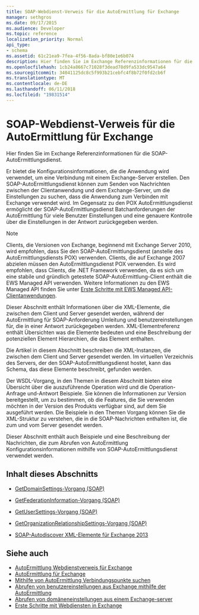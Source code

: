 ```yaml
---
title: SOAP-Webdienst-Verweis für die AutoErmittlung für Exchange
manager: sethgros
ms.date: 09/17/2015
ms.audience: Developer
ms.topic: reference
localization_priority: Normal
api_type:
- schema
ms.assetid: 61c21ea9-7fea-4f56-8ada-bf80e1e6b074
description: Hier finden Sie im Exchange Referenzinformationen für die SOAP-AutoErmittlungsdienst.
ms.openlocfilehash: 1cb24a8667c71028f3dead78d9fa533dc9547a64
ms.sourcegitcommit: 34041125dc8c5f993b21cebfc4f8b72f0fd2cb6f
ms.translationtype: MT
ms.contentlocale: de-DE
ms.lasthandoff: 06/11/2018
ms.locfileid: "19831514"
---
```

# <a name="soap-autodiscover-web-service-reference-for-exchange"></a>SOAP-Webdienst-Verweis für die AutoErmittlung für Exchange

Hier finden Sie im Exchange Referenzinformationen für die SOAP-AutoErmittlungsdienst.
  
Er bietet die Konfigurationsinformationen, die die Anwendung wird verwendet, um eine Verbindung mit einem Exchange-Server erstellen. Den SOAP-AutoErmittlungsdienst können zum Senden von Nachrichten zwischen der Clientanwendung und dem Exchange-Server, um die Einstellungen zu suchen, dass die Anwendung zum Verbinden mit Exchange verwendet wird. Im Gegensatz zu den POX AutoErmittlungsdienst ermöglicht der SOAP-AutoErmittlungsdienst Batchanforderungen der AutoErmittlung für viele Benutzer Einstellungen und eine genauere Kontrolle über die Einstellungen in der Antwort zurückgegeben werden. 
  
> [!NOTE]
> Clients, die Versionen von Exchange, beginnend mit Exchange Server 2010, wird empfohlen, dass Sie den SOAP-AutoErmittlungsdienst (anstelle des AutoErmittlungsdiensts POX) verwenden. Clients, die auf Exchange 2007 abzielen müssen den AutoErmittlungsdienst POX verwenden. Es wird empfohlen, dass Clients, die .NET Framework verwenden, da es sich um eine stabile und gründlich getestete SOAP-AutoErmittlung-Client enthält die EWS Managed API verwenden. Weitere Informationen zu den EWS Managed API finden Sie unter [Erste Schritte mit EWS Managed API-Clientanwendungen](http://msdn.microsoft.com/library/c2267733-6f4f-49e5-9614-1e4a24c3af1a%28Office.15%29.aspx). 
  
Dieser Abschnitt enthält Informationen über die XML-Elemente, die zwischen dem Client und Server gesendet werden, während der AutoErmittlung für SOAP-Anforderung Umleitung und benutzereinstellungen für, die in einer Antwort zurückgegeben werden. XML-Elementreferenz enthält Übersichten was die Elemente bedeuten und eine Beschreibung der potenziellen Element Hierarchien, die das Element enthalten. 
  
Die Artikel in diesem Abschnitt beschreiben die XML-Instanzen, die zwischen dem Client und Server gesendet werden. Im virtuellen Verzeichnis des Servers, der den SOAP-AutoErmittlungsdienst hostet, kann das Schema, das diese Elemente beschreibt, gefunden werden.
  
Der WSDL-Vorgang, in den Themen in diesem Abschnitt bieten eine Übersicht über die auszuführende Operation wird und die Operation-Anfrage und-Antwort Beispiele. Sie können die Informationen zur Version bereitgestellt, um zu bestimmen, ob die Features, die Sie verwenden möchten in der Version des Produkts verfügbar sind, auf dem Sie ausgeführt werden. Die Beispiele in den Themen Vorgang können Sie die XML-Struktur zu verstehen, die in die SOAP-Nachrichten enthalten ist, die zum und vom Server gesendet werden.
  
Dieser Abschnitt enthält auch Beispiele und eine Beschreibung der Nachrichten, die zum Abrufen von AutoErmittlung Konfigurationsinformationen mithilfe von SOAP-AutoErmittlungsdienst verwendet werden. 
  
## <a name="in-this-section"></a>Inhalt dieses Abschnitts
<a name="bk_InThisSection"> </a>

- [GetDomainSettings-Vorgang (SOAP)](getdomainsettings-operation-soap.md)
    
- [GetFederationInformation-Vorgang (SOAP)](getfederationinformation-operation-soap.md)
    
- [GetUserSettings-Vorgang (SOAP)](getusersettings-operation-soap.md)
    
- [GetOrganizationRelationshipSettings-Vorgang (SOAP)](getorganizationrelationshipsettings-operation-soap.md)
    
- [SOAP-Autodiscover XML-Elemente für Exchange 2013](soap-autodiscover-xml-elements-for-exchange-2013.md)
    
## <a name="see-also"></a>Siehe auch


- [AutoErmittlung Webdienstverweis für Exchange](autodiscover-web-service-reference-for-exchange.md)
- [AutoErmittlung für Exchange](../exchange-web-services/autodiscover-for-exchange.md)
- [Mithilfe von AutoErmittlung Verbindungspunkte suchen](http://msdn.microsoft.com/library/03896542-549b-4c45-973c-98f9025ea26c%28Office.15%29.aspx)
- [Abrufen von benutzereinstellungen aus Exchange mithilfe der AutoErmittlung](http://msdn.microsoft.com/library/6d90c305-4802-4e18-8d52-f60349feaa8d%28Office.15%29.aspx)
- [Abrufen von domäneneinstellungen aus einem Exchange-server](http://msdn.microsoft.com/library/2f9acb81-5135-4f72-94e8-65c235d725e6%28Office.15%29.aspx)
- [Erste Schritte mit Webdiensten in Exchange](../exchange-web-services/start-using-web-services-in-exchange.md)
    

